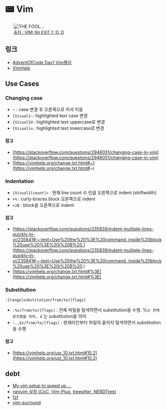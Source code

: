 # 📟 Vim

<figure style="margin: 0 auto; width: 450px;">
  <img src="https://i.redd.it/yffw4nzgv9a11.jpg" alt="THE FOOL...">
  <figcaption style="font-size: 13px;"><a href="https://www.reddit.com/r/ProgrammerHumor/comments/8z99lf/vim_no_exit_d_d/" target="_blank">출처 : VIM! No EXIT !! :D :D</a></figcaption>
</figure>

## 링크
-  [AdventOfCode Day1 Vim풀이](https://www.reddit.com/r/adventofcode/comments/r66vow/comment/hmrrmwr/?utm_source=share&utm_medium=web2x&context=3)
-  [VimHelp](https://vimhelp.org/)

## Use Cases

### Changing case

-  `~` : case 변경 후 오른쪽으로 커서 이동
-  `{Visual}~`: highlighted text case 변경
-  `{Visual}U` : highlighted text uppercase로 변경
-  `{Visual}u` : highlighted text lowercase로 변경

#### 참고 

-  [https://stackoverflow.com/questions/2946051/changing-case-in-vim](https://stackoverflow.com/questions/2946051/changing-case-in-vim)
-  [https://vimhelp.org/change.txt.html#~](https://vimhelp.org/change.txt.html#~)

### Indentation

- `{Visual}[count]>` : 현재 line count 수 만큼 오른쪽으로 indent (shiftwidth)
- `>%` : curly-braces block 오른쪽으로 indent
- `>iB` : block을 오른쪽으로 indent

#### 참고

- [https://stackoverflow.com/questions/235839/indent-multiple-lines-quickly-in-vi/235841#:~:text=Use%20the%20%3E%20command.,inside%20block%20use%20%3E%20i%20B%20.](https://stackoverflow.com/questions/235839/indent-multiple-lines-quickly-in-vi/235841#:~:text=Use%20the%20%3E%20command.,inside%20block%20use%20%3E%20i%20B%20.)
- [https://vimhelp.org/change.txt.html#%3E](https://vimhelp.org/change.txt.html#%3E)

### Substitution

`:[range]substitution/from/to/[flags]`

- `:%s/from/to/[flags]` : 전체 파일을 탐색하면서 substitution을 수행. %`는 전체 문자열을 의미, `s`는 substitution을 의미
- `:.,$s/from/to/[flags]` : 현재라인부터 파일의 끝까지 탐색하면서 substitution을 수행

#### 참고

- [https://vimhelp.org/usr_10.txt.html#10.2](https://vimhelp.org/usr_10.txt.html#10.2)


## debt

-  [My vim setup to speed up ...](https://www.youtube.com/watch?v=UZBjt04y4Oo)
-  [neovim 설정 (CoC, Vim-Plug, treesitter, NERDTree)](https://velog.io/@mythos/Linux-neovim-%EC%84%A4%EC%A0%95-CoC-Vim-Plug-treesitter-NERDTree)
-  [fzf](https://github.com/junegunn/fzf)
-  [vim-surround](https://github.com/tpope/vim-surround)

